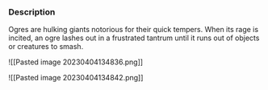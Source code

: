 ### Description
Ogres are hulking giants notorious for their quick tempers. When its rage is incited, an ogre lashes out in a frustrated tantrum until it runs out of objects or creatures to smash.

![[Pasted image 20230404134836.png]]

![[Pasted image 20230404134842.png]]